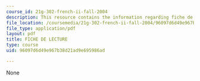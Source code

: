 ```yaml
---
course_id: 21g-302-french-ii-fall-2004
description: This resource contains the information regarding fiche de lecture.
file_location: /coursemedia/21g-302-french-ii-fall-2004/96097d6d49e967b38d21ad9e695986ad_MIT21G_302_F04_lecture_N.pdf
file_type: application/pdf
layout: pdf
title: FICHE DE LECTURE
type: course
uid: 96097d6d49e967b38d21ad9e695986ad

---
```

None